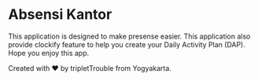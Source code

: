 # Absensi Kantor
This application is designed to make presense easier. This application also provide clockify feature to help you create your Daily Activity Plan (DAP). Hope you enjoy this app.

Created with ❤️ by tripletTrouble from Yogyakarta.